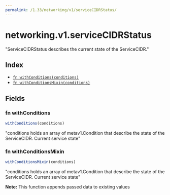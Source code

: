 ```yaml
---
permalink: /1.33/networking/v1/serviceCIDRStatus/
---
```


# networking.v1.serviceCIDRStatus

"ServiceCIDRStatus describes the current state of the ServiceCIDR."

## Index

* [`fn withConditions(conditions)`](#fn-withconditions)
* [`fn withConditionsMixin(conditions)`](#fn-withconditionsmixin)

## Fields

### fn withConditions

```ts
withConditions(conditions)
```

"conditions holds an array of metav1.Condition that describe the state of the ServiceCIDR. Current service state"

### fn withConditionsMixin

```ts
withConditionsMixin(conditions)
```

"conditions holds an array of metav1.Condition that describe the state of the ServiceCIDR. Current service state"

**Note:** This function appends passed data to existing values